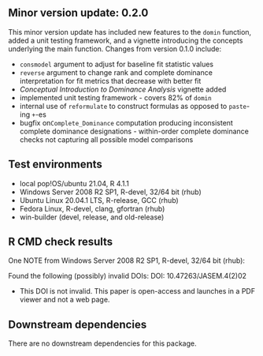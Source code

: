 ## Minor version update: 0.2.0
This minor version update has included new features to the `domin` function, added a unit testing framework, and a vignette introducing the concepts underlying the main function.
Changes from version 0.1.0 include:

* `consmodel` argument to adjust for baseline fit statistic values
* `reverse` argument to change rank and complete dominance interpretation for fit metrics that decrease with better fit
* *Conceptual Introduction to Dominance Analysis* vignette added
* implemented unit testing framework - covers 82% of `domin`
* internal use of `reformulate` to construct formulas as opposed to `paste`-ing `+`-es
* bugfix on`Complete_Dominance` computation producing inconsistent complete dominance designations - within-order complete dominance checks not capturing all possible model comparisons

## Test environments
* local pop!OS/ubuntu 21.04, R 4.1.1
* Windows Server 2008 R2 SP1, R-devel, 32/64 bit (rhub)
* Ubuntu Linux 20.04.1 LTS, R-release, GCC (rhub)
* Fedora Linux, R-devel, clang, gfortran (rhub)
* win-builder (devel, release, and old-release)

## R CMD check results

One NOTE from Windows Server 2008 R2 SP1, R-devel, 32/64 bit (rhub):

Found the following (possibly) invalid DOIs:
  DOI: 10.47263/JASEM.4(2)02

* This DOI is not invalid.  This paper is open-access and launches in a 
PDF viewer and not a web page.

## Downstream dependencies
There are no downstream dependencies for this package.
